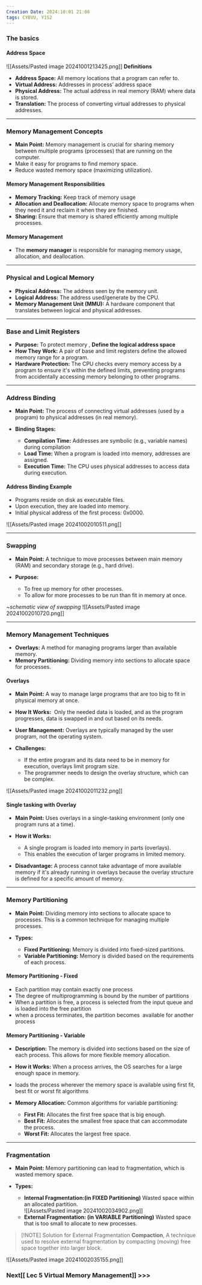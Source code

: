 ```yaml
---
Creation Date: 2024:10:01 21:08
tags: CYBVU, Y1S2
---
```

### The basics

#### Address Space
![[Assets/Pasted image 20241001213425.png]]
**Definitions**
- **Address Space:** All memory locations that a program can refer to.
- **Virtual Address:** Addresses in process’ address space
- **Physical Address:** The actual address in real memory (RAM) where data is stored.
- **Translation:** The process of converting virtual addresses to physical addresses.

---
### Memory Management Concepts
- **Main Point:** Memory management is crucial for sharing memory between multiple programs (processes) that are running on the computer.
- Make it easy for programs to find memory space.
- Reduce wasted memory space (maximizing utilization).

#### Memory Management Responsibilities
- **Memory Tracking:** Keep track of memory usage
- **Allocation and Deallocation:** Allocate memory space to programs when they need it and reclaim it when they are finished.
- **Sharing:** Ensure that memory is shared efficiently among multiple processes.

#### Memory Management 
- The **memory manager** is responsible for managing memory usage, allocation, and deallocation.

---
### Physical and Logical Memory
- **Physical Address:** The address seen by the memory unit.
- **Logical Address:** The address used/generate by the CPU.
- **Memory Management Unit (MMU):** A hardware component that translates between logical and physical addresses.

---
### Base and Limit Registers 
- **Purpose:** To protect memory , **Define the logical address space**
- **How They Work:** A pair of base and limit registers define the allowed memory range for a program.
- **Hardware Protection:** The CPU checks every memory access by a program to ensure it's within the defined limits, preventing programs from accidentally accessing memory belonging to other programs.
---
### Address Binding
- **Main Point:** The process of connecting virtual addresses (used by a program) to physical addresses (in real memory).
    
- **Binding Stages:**
    - **Compilation Time:** Addresses are symbolic (e.g., variable names) during compilation  
    - **Load Time:** When a program is loaded into memory, addresses are assigned.    
    - **Execution Time:** The CPU uses physical addresses to access data during execution.
    
#### Address Binding Example
- Programs reside on disk as executable files.
- Upon execution, they are loaded into memory.
- Initial physical address of the first process: 0x0000.

![[Assets/Pasted image 20241002010511.png]]

---
### Swapping
- **Main Point:** A technique to move processes between main memory (RAM) and secondary storage (e.g., hard drive).
    
- **Purpose:**
    - To free up memory for other processes.
    - To allow for more processes to be run than fit in memory at once.

*~schematic view of swapping*
![[Assets/Pasted image 20241002010720.png]]

---
### Memory Management Techniques
- **Overlays:** A method for managing programs larger than available memory.
- **Memory Partitioning:** Dividing memory into sections to allocate space for processes.

#### Overlays
- **Main Point:** A way to manage large programs that are too big to fit in physical memory at once.
- **How It Works:**  Only the needed data is loaded, and as the program progresses, data is swapped in and out based on its needs.
- **User Management:** Overlays are typically managed by the user program, not the operating system.

- **Challenges:**
    - If the entire program and its data need to be in memory for execution, overlays limit program size.
    - The programmer needs to design the overlay structure, which can be complex.

![[Assets/Pasted image 20241002011232.png]]

#### Single tasking with Overlay
- **Main Point:** Uses overlays in a single-tasking environment (only one program runs at a time).
    
- **How it Works:**
    - A single program is loaded into memory in parts (overlays). 
    - This enables the execution of larger programs in limited memory.

- **Disadvantage:** A process cannot take advantage of more available memory if it's already running in overlays because the overlay structure is defined for a specific amount of memory.

---
### Memory Partitioning 
- **Main Point:** Dividing memory into sections to allocate space to processes. This is a common technique for managing multiple processes.
    
- **Types:**
    
    - **Fixed Partitioning:** Memory is divided into fixed-sized partitions.
    - **Variable Partitioning:** Memory is divided based on the requirements of each process.

#### Memory Partitioning - Fixed
- Each partition may contain exactly one process
- The degree of multiprogramming is bound by the number of partitions
- When a partition is free, a process is selected from the input queue and is loaded into the free partition
- when a process terminates, the partition becomes  available for another process

#### Memory Partitioning - Variable
- **Description:** The memory is divided into sections based on the size of each process. This allows for more flexible memory allocation.
- **How it Works:** When a process arrives, the OS searches for a large enough space in memory.
- loads the process wherever the memory space is available using first fit, best fit or worst fit algorithms

- **Memory Allocation:** Common algorithms for variable partitioning:
    
    - **First Fit:** Allocates the first free space that is big enough.
    - **Best Fit:** Allocates the smallest free space that can accommodate the process.
    - **Worst Fit:** Allocates the largest free space.

---
### Fragmentation
- **Main Point:** Memory partitioning can lead to fragmentation, which is wasted memory space.
    
- **Types:**
    - **Internal Fragmentation:(in FIXED Partitioning)** Wasted space within an allocated partition.    
    ![[Assets/Pasted image 20241002034902.png]]
    - **External Fragmentation: (in VARIABLE Partitioning)** Wasted space that is too small to allocate to new processes.
	    
> [!NOTE] Solution for External Fragmentation
> **Compaction**, A technique used to resolve external fragmentation by compacting (moving) free space together into larger block.

![[Assets/Pasted image 20241002035155.png]]

### Next[[ Lec 5 Virtual Memory Management]] >>>